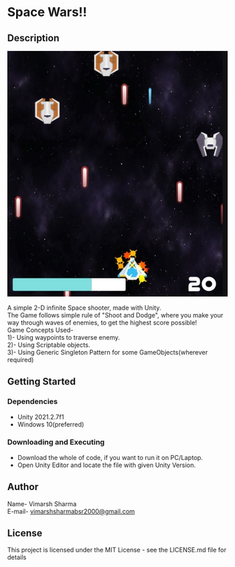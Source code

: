 # Space Wars!!

## Description

![alt text](https://github.com/Vimu-Sama/Space_War/blob/main/Assets/Readme_Image/SpaceWars.JPG?raw=true)

A simple 2-D infinite Space shooter, made with Unity.<br>
The Game follows simple rule of "Shoot and Dodge", where you make your way through waves of enemies, to get the highest score possible!<br>
Game Concepts Used- <br>
1)- Using waypoints to traverse enemy.<br>
2)- Using Scriptable objects.<br>
3)- Using Generic Singleton Pattern for some GameObjects(wherever required)<br>

## Getting Started

### Dependencies

* Unity 2021.2.7f1
* Windows 10(preferred)

### Downloading and Executing

* Download the whole of code, if you want to run it on PC/Laptop.
* Open Unity Editor and locate the file with given Unity Version.


## Author

Name- Vimarsh Sharma<br>
E-mail- vimarshsharmabsr2000@gmail.com

## License

This project is licensed under the MIT License - see the LICENSE.md file for details

